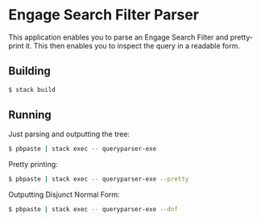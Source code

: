 # Engage Search Filter Parser

This application enables you to parse an Engage Search Filter and pretty-print it. This then enables you to inspect the query in a readable form.


## Building

```sh
$ stack build
```


## Running

Just parsing and outputting the tree:

```sh
$ pbpaste | stack exec -- queryparser-exe
```

Pretty printing:

```sh
$ pbpaste | stack exec -- queryparser-exe --pretty
```

Outputting Disjunct Normal Form:

```sh
$ pbpaste | stack exec -- queryparser-exe --dnf
```
